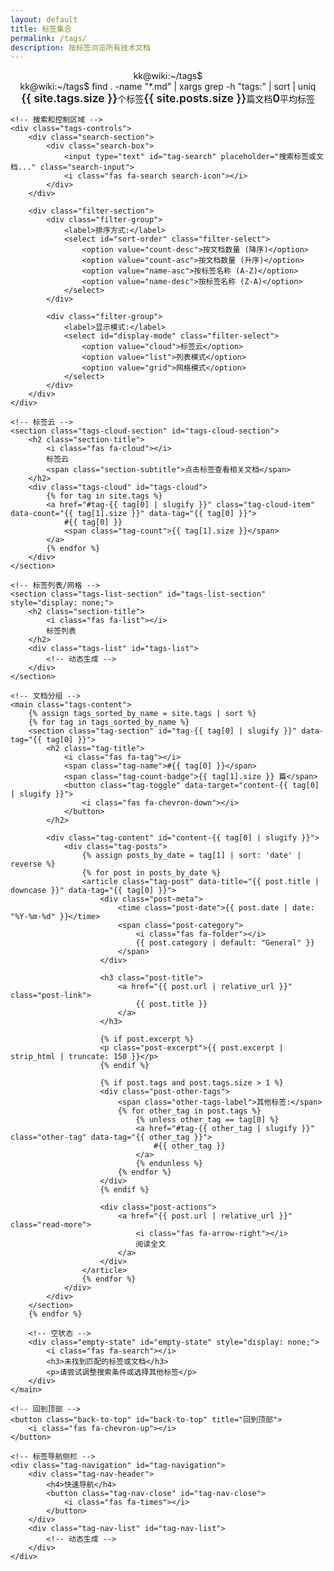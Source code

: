 ```yaml
---
layout: default
title: 标签集合
permalink: /tags/
description: 按标签浏览所有技术文档
---
```


<div class="tags-page">
    <!-- 标签页头部 -->
    <header class="tags-header">
        <div class="tags-terminal">
            <div class="terminal-header">
                <div class="terminal-buttons">
                    <span class="btn-close"></span>
                    <span class="btn-minimize"></span>
                    <span class="btn-maximize"></span>
                </div>
                <div class="terminal-title">kk@wiki:~/tags$</div>
            </div>
            <div class="terminal-body">
                <div class="terminal-line">
                    <span class="prompt">kk@wiki:~/tags$</span>
                    <span class="command typed-text">find . -name "*.md" | xargs grep -h "tags:" | sort | uniq</span>
                </div>
                <div class="tags-stats">
                    <div class="stat-item">
                        <i class="fas fa-tags"></i>
                        <span class="stat-value">{{ site.tags.size }}</span>
                        <span class="stat-label">个标签</span>
                    </div>
                    <div class="stat-item">
                        <i class="fas fa-file-alt"></i>
                        <span class="stat-value">{{ site.posts.size }}</span>
                        <span class="stat-label">篇文档</span>
                    </div>
                    <div class="stat-item">
                        <i class="fas fa-chart-bar"></i>
                        <span class="stat-value" id="avg-tags">0</span>
                        <span class="stat-label">平均标签</span>
                    </div>
                </div>
            </div>
        </div>
    </header>

    <!-- 搜索和控制区域 -->
    <div class="tags-controls">
        <div class="search-section">
            <div class="search-box">
                <input type="text" id="tag-search" placeholder="搜索标签或文档..." class="search-input">
                <i class="fas fa-search search-icon"></i>
            </div>
        </div>

        <div class="filter-section">
            <div class="filter-group">
                <label>排序方式:</label>
                <select id="sort-order" class="filter-select">
                    <option value="count-desc">按文档数量 (降序)</option>
                    <option value="count-asc">按文档数量 (升序)</option>
                    <option value="name-asc">按标签名称 (A-Z)</option>
                    <option value="name-desc">按标签名称 (Z-A)</option>
                </select>
            </div>

            <div class="filter-group">
                <label>显示模式:</label>
                <select id="display-mode" class="filter-select">
                    <option value="cloud">标签云</option>
                    <option value="list">列表模式</option>
                    <option value="grid">网格模式</option>
                </select>
            </div>
        </div>
    </div>

    <!-- 标签云 -->
    <section class="tags-cloud-section" id="tags-cloud-section">
        <h2 class="section-title">
            <i class="fas fa-cloud"></i>
            标签云
            <span class="section-subtitle">点击标签查看相关文档</span>
        </h2>
        <div class="tags-cloud" id="tags-cloud">
            {% for tag in site.tags %}
            <a href="#tag-{{ tag[0] | slugify }}" class="tag-cloud-item" data-count="{{ tag[1].size }}" data-tag="{{ tag[0] }}">
                #{{ tag[0] }}
                <span class="tag-count">{{ tag[1].size }}</span>
            </a>
            {% endfor %}
        </div>
    </section>

    <!-- 标签列表/网格 -->
    <section class="tags-list-section" id="tags-list-section" style="display: none;">
        <h2 class="section-title">
            <i class="fas fa-list"></i>
            标签列表
        </h2>
        <div class="tags-list" id="tags-list">
            <!-- 动态生成 -->
        </div>
    </section>

    <!-- 文档分组 -->
    <main class="tags-content">
        {% assign tags_sorted_by_name = site.tags | sort %}
        {% for tag in tags_sorted_by_name %}
        <section class="tag-section" id="tag-{{ tag[0] | slugify }}" data-tag="{{ tag[0] }}">
            <h2 class="tag-title">
                <i class="fas fa-tag"></i>
                <span class="tag-name">#{{ tag[0] }}</span>
                <span class="tag-count-badge">{{ tag[1].size }} 篇</span>
                <button class="tag-toggle" data-target="content-{{ tag[0] | slugify }}">
                    <i class="fas fa-chevron-down"></i>
                </button>
            </h2>

            <div class="tag-content" id="content-{{ tag[0] | slugify }}">
                <div class="tag-posts">
                    {% assign posts_by_date = tag[1] | sort: 'date' | reverse %}
                    {% for post in posts_by_date %}
                    <article class="tag-post" data-title="{{ post.title | downcase }}" data-tag="{{ tag[0] }}">
                        <div class="post-meta">
                            <time class="post-date">{{ post.date | date: "%Y-%m-%d" }}</time>
                            <span class="post-category">
                                <i class="fas fa-folder"></i>
                                {{ post.category | default: "General" }}
                            </span>
                        </div>

                        <h3 class="post-title">
                            <a href="{{ post.url | relative_url }}" class="post-link">
                                {{ post.title }}
                            </a>
                        </h3>

                        {% if post.excerpt %}
                        <p class="post-excerpt">{{ post.excerpt | strip_html | truncate: 150 }}</p>
                        {% endif %}

                        {% if post.tags and post.tags.size > 1 %}
                        <div class="post-other-tags">
                            <span class="other-tags-label">其他标签:</span>
                            {% for other_tag in post.tags %}
                                {% unless other_tag == tag[0] %}
                                <a href="#tag-{{ other_tag | slugify }}" class="other-tag" data-tag="{{ other_tag }}">
                                    #{{ other_tag }}
                                </a>
                                {% endunless %}
                            {% endfor %}
                        </div>
                        {% endif %}

                        <div class="post-actions">
                            <a href="{{ post.url | relative_url }}" class="read-more">
                                <i class="fas fa-arrow-right"></i>
                                阅读全文
                            </a>
                        </div>
                    </article>
                    {% endfor %}
                </div>
            </div>
        </section>
        {% endfor %}

        <!-- 空状态 -->
        <div class="empty-state" id="empty-state" style="display: none;">
            <i class="fas fa-search"></i>
            <h3>未找到匹配的标签或文档</h3>
            <p>请尝试调整搜索条件或选择其他标签</p>
        </div>
    </main>

    <!-- 回到顶部 -->
    <button class="back-to-top" id="back-to-top" title="回到顶部">
        <i class="fas fa-chevron-up"></i>
    </button>

    <!-- 标签导航侧栏 -->
    <div class="tag-navigation" id="tag-navigation">
        <div class="tag-nav-header">
            <h4>快速导航</h4>
            <button class="tag-nav-close" id="tag-nav-close">
                <i class="fas fa-times"></i>
            </button>
        </div>
        <div class="tag-nav-list" id="tag-nav-list">
            <!-- 动态生成 -->
        </div>
    </div>
</div>

<!-- 标签页面样式 -->
<style>
.tags-page {
    max-width: 1200px;
    margin: 0 auto;
    padding: var(--spacing-xl) var(--spacing-lg);
    position: relative;
}

/* 标签页头部 */
.tags-header {
    margin-bottom: var(--spacing-xl);
}

.tags-terminal {
    background: var(--bg-card);
    border-radius: 8px;
    border: 1px solid var(--border-secondary);
    overflow: hidden;
    box-shadow: var(--shadow-md);
}

.tags-stats {
    display: flex;
    gap: var(--spacing-lg);
    margin: var(--spacing-md) 0;
    justify-content: center;
    flex-wrap: wrap;
}

.stat-item {
    display: flex;
    align-items: center;
    gap: var(--spacing-xs);
    color: var(--text-secondary);
    font-family: var(--font-mono);
    font-size: 0.875rem;
}

.stat-value {
    color: var(--accent-green);
    font-weight: 600;
    font-size: 1.1rem;
}

/* 控制区域 */
.tags-controls {
    background: var(--bg-card);
    border: 1px solid var(--border-secondary);
    border-radius: 8px;
    padding: var(--spacing-lg);
    margin-bottom: var(--spacing-xl);
    display: flex;
    gap: var(--spacing-lg);
    flex-wrap: wrap;
    align-items: end;
}

.search-section,
.filter-section {
    flex: 1;
    min-width: 250px;
}

.filter-section {
    display: flex;
    gap: var(--spacing-md);
    flex-wrap: wrap;
}

/* 搜索框样式 */
.search-box {
    position: relative;
    display: flex;
    align-items: center;
}

.search-input {
    width: 100%;
    background: var(--bg-secondary);
    border: 1px solid var(--border-secondary);
    color: var(--text-primary);
    padding: var(--spacing-sm) var(--spacing-md);
    padding-right: 2.5rem;
    border-radius: 6px;
    font-size: 0.9rem;
    transition: var(--transition-fast);
    font-family: var(--font-primary);
}

.search-input:focus {
    outline: none;
    border-color: var(--accent-green);
    box-shadow: 0 0 0 2px rgba(0, 255, 136, 0.2);
}

.search-input::placeholder {
    color: var(--text-muted);
}

.search-icon {
    position: absolute;
    right: var(--spacing-md);
    color: var(--text-muted);
    pointer-events: none;
}

.filter-group {
    display: flex;
    flex-direction: column;
    gap: var(--spacing-xs);
    min-width: 150px;
}

.filter-group label {
    color: var(--text-secondary);
    font-size: 0.875rem;
    font-weight: 500;
}

.filter-select {
    background: var(--bg-secondary);
    border: 1px solid var(--border-secondary);
    color: var(--text-primary);
    padding: var(--spacing-sm);
    border-radius: 4px;
    font-size: 0.875rem;
    transition: var(--transition-fast);
}

.filter-select:focus {
    outline: none;
    border-color: var(--accent-green);
    box-shadow: 0 0 0 2px rgba(0, 255, 136, 0.2);
}

/* 区域标题 */
.section-title {
    display: flex;
    align-items: center;
    gap: var(--spacing-sm);
    font-size: 1.5rem;
    color: var(--text-primary);
    margin-bottom: var(--spacing-lg);
    padding-bottom: var(--spacing-sm);
    border-bottom: 2px solid var(--border-secondary);
}

.section-title i {
    color: var(--accent-green);
}

.section-subtitle {
    margin-left: auto;
    font-size: 0.875rem;
    color: var(--text-muted);
    font-weight: normal;
}

/* 标签云 */
.tags-cloud {
    display: flex;
    flex-wrap: wrap;
    gap: var(--spacing-sm);
    margin-bottom: var(--spacing-xl);
    align-items: center;
}

.tag-cloud-item {
    display: inline-flex;
    align-items: center;
    gap: var(--spacing-xs);
    background: var(--bg-secondary);
    color: var(--text-secondary);
    text-decoration: none;
    padding: var(--spacing-xs) var(--spacing-sm);
    border-radius: 20px;
    border: 1px solid var(--border-secondary);
    font-size: 0.875rem;
    font-family: var(--font-mono);
    transition: var(--transition-fast);
    position: relative;
}

.tag-cloud-item:hover {
    color: var(--accent-green);
    border-color: var(--accent-green);
    background: rgba(0, 255, 136, 0.1);
    transform: translateY(-2px);
}

.tag-count {
    background: var(--bg-tertiary);
    color: var(--text-muted);
    font-size: 0.75rem;
    padding: 2px 6px;
    border-radius: 10px;
    margin-left: var(--spacing-xs);
}

/* 动态标签云大小 */
.tag-cloud-item[data-count="1"] { font-size: 0.8rem; }
.tag-cloud-item[data-count="2"] { font-size: 0.85rem; }
.tag-cloud-item[data-count="3"] { font-size: 0.9rem; }
.tag-cloud-item[data-count="4"],
.tag-cloud-item[data-count="5"] { font-size: 0.95rem; }
.tag-cloud-item[data-count="6"],
.tag-cloud-item[data-count="7"],
.tag-cloud-item[data-count="8"] { font-size: 1rem; }
.tag-cloud-item[data-count="9"],
.tag-cloud-item[data-count="10"] { font-size: 1.05rem; }

/* 高频标签特殊样式 */
.tag-cloud-item[data-count="6"],
.tag-cloud-item[data-count="7"],
.tag-cloud-item[data-count="8"] {
    color: var(--accent-blue);
    border-color: var(--accent-blue);
}

.tag-cloud-item[data-count="9"],
.tag-cloud-item[data-count="10"] {
    color: var(--accent-green);
    border-color: var(--accent-green);
    font-weight: 600;
}

/* 标签列表模式 */
.tags-list {
    display: grid;
    gap: var(--spacing-md);
}

.tag-list-item {
    background: var(--bg-secondary);
    border: 1px solid var(--border-secondary);
    border-radius: 8px;
    padding: var(--spacing-md);
    display: flex;
    align-items: center;
    justify-content: space-between;
    transition: var(--transition-fast);
    text-decoration: none;
    color: var(--text-primary);
}

.tag-list-item:hover {
    border-color: var(--accent-green);
    background: rgba(0, 255, 136, 0.1);
}

.tag-list-name {
    font-family: var(--font-mono);
    font-weight: 500;
}

.tag-list-count {
    background: var(--accent-green);
    color: var(--bg-primary);
    padding: var(--spacing-xs) var(--spacing-sm);
    border-radius: 12px;
    font-size: 0.8rem;
    font-family: var(--font-mono);
}

/* 标签区域 */
.tag-section {
    margin-bottom: var(--spacing-xl);
    scroll-margin-top: 80px;
}

.tag-title {
    display: flex;
    align-items: center;
    gap: var(--spacing-sm);
    font-size: 1.3rem;
    color: var(--text-primary);
    margin-bottom: var(--spacing-lg);
    padding: var(--spacing-md) 0;
    border-bottom: 2px solid var(--border-secondary);
    cursor: pointer;
    user-select: none;
}

.tag-title:hover {
    color: var(--accent-green);
}

.tag-name {
    color: var(--accent-blue);
    font-family: var(--font-mono);
}

.tag-count-badge {
    margin-left: auto;
    background: var(--bg-tertiary);
    color: var(--text-muted);
    font-size: 0.8rem;
    padding: var(--spacing-xs) var(--spacing-sm);
    border-radius: 12px;
    font-family: var(--font-mono);
}

.tag-toggle {
    background: none;
    border: none;
    color: var(--text-secondary);
    font-size: 1rem;
    cursor: pointer;
    transition: var(--transition-fast);
    padding: var(--spacing-xs);
    border-radius: 4px;
}

.tag-toggle:hover {
    color: var(--accent-green);
    background: var(--bg-hover);
}

.tag-toggle.collapsed i {
    transform: rotate(-90deg);
}

.tag-content {
    transition: var(--transition-normal);
    overflow: hidden;
}

.tag-content.collapsed {
    max-height: 0;
    margin: 0;
    padding: 0;
}

/* 文章列表 */
.tag-posts {
    display: grid;
    gap: var(--spacing-md);
}

.tag-post {
    background: var(--bg-card);
    border: 1px solid var(--border-secondary);
    border-radius: 8px;
    padding: var(--spacing-lg);
    transition: var(--transition-normal);
    position: relative;
}

.tag-post:hover {
    border-color: var(--accent-green);
    transform: translateY(-2px);
    box-shadow: var(--shadow-md);
}

.tag-post .post-meta {
    display: flex;
    align-items: center;
    gap: var(--spacing-md);
    margin-bottom: var(--spacing-sm);
    font-size: 0.875rem;
}

.tag-post .post-date {
    color: var(--text-muted);
    font-family: var(--font-mono);
    background: var(--bg-secondary);
    padding: var(--spacing-xs) var(--spacing-sm);
    border-radius: 4px;
}

.tag-post .post-category {
    color: var(--accent-blue);
    display: flex;
    align-items: center;
    gap: var(--spacing-xs);
}

.tag-post .post-title {
    margin: var(--spacing-sm) 0;
    font-size: 1.1rem;
    line-height: 1.4;
}

.tag-post .post-link {
    color: var(--text-primary);
    text-decoration: none;
    transition: var(--transition-fast);
}

.tag-post .post-link:hover {
    color: var(--accent-green);
}

.tag-post .post-excerpt {
    color: var(--text-secondary);
    font-size: 0.9rem;
    line-height: 1.5;
    margin: var(--spacing-sm) 0;
}

.tag-post .post-other-tags {
    display: flex;
    align-items: center;
    gap: var(--spacing-xs);
    margin: var(--spacing-sm) 0;
    flex-wrap: wrap;
}

.other-tags-label {
    color: var(--text-muted);
    font-size: 0.8rem;
    margin-right: var(--spacing-xs);
}

.other-tag {
    background: var(--bg-tertiary);
    color: var(--text-muted);
    text-decoration: none;
    font-size: 0.75rem;
    padding: var(--spacing-xs) var(--spacing-sm);
    border-radius: 12px;
    font-family: var(--font-mono);
    transition: var(--transition-fast);
}

.other-tag:hover {
    color: var(--accent-blue);
    background: rgba(0, 212, 255, 0.1);
}

.tag-post .post-actions {
    margin-top: var(--spacing-md);
    display: flex;
    justify-content: flex-end;
}

.tag-post .read-more {
    display: inline-flex;
    align-items: center;
    gap: var(--spacing-xs);
    color: var(--accent-green);
    text-decoration: none;
    font-size: 0.875rem;
    font-weight: 500;
    transition: var(--transition-fast);
}

.tag-post .read-more:hover {
    color: var(--accent-blue);
    transform: translateX(4px);
}

/* 空状态 */
.empty-state {
    text-align: center;
    padding: var(--spacing-xl);
    color: var(--text-muted);
}

.empty-state i {
    font-size: 3rem;
    margin-bottom: var(--spacing-md);
    color: var(--text-secondary);
}

.empty-state h3 {
    color: var(--text-secondary);
    margin-bottom: var(--spacing-sm);
}

/* 回到顶部按钮 */
.back-to-top {
    position: fixed;
    bottom: 2rem;
    right: 2rem;
    background: var(--accent-green);
    color: var(--bg-primary);
    border: none;
    width: 50px;
    height: 50px;
    border-radius: 50%;
    cursor: pointer;
    opacity: 0;
    transform: translateY(20px);
    transition: var(--transition-normal);
    z-index: 1000;
    box-shadow: var(--shadow-lg);
}

.back-to-top.visible {
    opacity: 1;
    transform: translateY(0);
}

.back-to-top:hover {
    background: var(--accent-blue);
    transform: translateY(-2px);
}

/* 标签导航侧栏 */
.tag-navigation {
    position: fixed;
    top: 50%;
    right: -300px;
    transform: translateY(-50%);
    width: 280px;
    max-height: 60vh;
    background: var(--bg-card);
    border: 1px solid var(--border-secondary);
    border-radius: 8px;
    box-shadow: var(--shadow-lg);
    z-index: 1001;
    transition: right var(--transition-normal);
    overflow: hidden;
}

.tag-navigation.show {
    right: 2rem;
}

.tag-nav-header {
    display: flex;
    align-items: center;
    justify-content: space-between;
    padding: var(--spacing-md);
    background: var(--bg-secondary);
    border-bottom: 1px solid var(--border-secondary);
}

.tag-nav-header h4 {
    color: var(--text-primary);
    margin: 0;
}

.tag-nav-close {
    background: none;
    border: none;
    color: var(--text-secondary);
    cursor: pointer;
    padding: var(--spacing-xs);
    border-radius: 4px;
    transition: var(--transition-fast);
}

.tag-nav-close:hover {
    color: var(--accent-red);
    background: var(--bg-hover);
}

.tag-nav-list {
    padding: var(--spacing-sm);
    max-height: calc(60vh - 60px);
    overflow-y: auto;
}

.tag-nav-item {
    display: block;
    color: var(--text-secondary);
    text-decoration: none;
    padding: var(--spacing-xs) var(--spacing-sm);
    border-radius: 4px;
    margin-bottom: 2px;
    font-size: 0.875rem;
    transition: var(--transition-fast);
}

.tag-nav-item:hover {
    color: var(--accent-green);
    background: var(--bg-hover);
}

.tag-nav-item.active {
    color: var(--accent-green);
    background: rgba(0, 255, 136, 0.1);
}

/* 亮色主题适配 */
html.light .tags-terminal {
    background: var(--bg-card);
    border: 1px solid var(--border-primary);
}

html.light .tags-controls {
    background: var(--bg-card);
    border: 1px solid var(--border-primary);
}

html.light .tag-post {
    background: var(--bg-card);
    border: 1px solid var(--border-primary);
    box-shadow: var(--shadow-sm);
}

html.light .tag-post:hover {
    box-shadow: var(--shadow-md);
}

html.light .search-input,
html.light .filter-select {
    background: var(--bg-primary);
    border: 1px solid var(--border-primary);
}

html.light .tag-navigation {
    background: var(--bg-card);
    border: 1px solid var(--border-primary);
}

/* 响应式设计 */
@media (max-width: 768px) {
    .tags-page {
        padding: var(--spacing-lg) var(--spacing-md);
    }

    .tags-controls {
        flex-direction: column;
        gap: var(--spacing-md);
    }

    .filter-section {
        flex-direction: column;
        gap: var(--spacing-sm);
    }

    .tags-stats {
        gap: var(--spacing-md);
    }

    .stat-item {
        font-size: 0.8rem;
    }

    .tag-title {
        font-size: 1.2rem;
        flex-wrap: wrap;
    }

    .tag-count-badge {
        margin-left: 0;
        margin-top: var(--spacing-xs);
    }

    .tag-post {
        padding: var(--spacing-md);
    }

    .tag-post .post-meta {
        flex-direction: column;
        align-items: flex-start;
        gap: var(--spacing-xs);
    }

    .tags-cloud {
        gap: var(--spacing-xs);
    }

    .tag-cloud-item {
        font-size: 0.8rem !important;
    }

    .tag-navigation {
        right: -100%;
        width: calc(100vw - 2rem);
        max-width: 320px;
    }

    .tag-navigation.show {
        right: 1rem;
    }
}

@media (max-width: 480px) {
    .back-to-top {
        width: 45px;
        height: 45px;
        bottom: 1rem;
        right: 1rem;
    }

    .section-title {
        font-size: 1.3rem;
        flex-wrap: wrap;
    }

    .section-subtitle {
        margin-left: 0;
        margin-top: var(--spacing-xs);
        width: 100%;
    }

    .tag-post .post-other-tags {
        flex-direction: column;
        align-items: flex-start;
        gap: var(--spacing-xs);
    }
}
</style>

<!-- 标签页面脚本 -->
<script>
document.addEventListener('DOMContentLoaded', function() {
    initTagsPage();
});

function initTagsPage() {
    // 初始化搜索功能
    setupTagSearch();

    // 初始化筛选功能
    setupTagFilters();

    // 初始化标签折叠
    setupTagToggle();

    // 初始化回到顶部
    setupBackToTop();

    // 初始化显示模式切换
    setupDisplayMode();

    // 初始化标签导航
    setupTagNavigation();

    // 计算平均标签数
    calculateAverageTags();

    // 初始化标签云大小
    initTagCloudSizes();
}

function setupTagSearch() {
    const searchInput = document.getElementById('tag-search');
    if (!searchInput) return;

    searchInput.addEventListener('input', function() {
        const query = this.value.toLowerCase().trim();
        filterContent(query);
    });
}

function setupTagFilters() {
    const sortOrder = document.getElementById('sort-order');

    if (sortOrder) {
        sortOrder.addEventListener('change', function() {
            sortTags(this.value);
        });
    }
}

function setupDisplayMode() {
    const displayMode = document.getElementById('display-mode');
    const cloudSection = document.getElementById('tags-cloud-section');
    const listSection = document.getElementById('tags-list-section');

    if (!displayMode) return;

    displayMode.addEventListener('change', function() {
        const mode = this.value;

        switch(mode) {
            case 'cloud':
                cloudSection.style.display = 'block';
                listSection.style.display = 'none';
                break;
            case 'list':
            case 'grid':
                cloudSection.style.display = 'none';
                listSection.style.display = 'block';
                generateTagsList(mode);
                break;
        }
    });
}

function generateTagsList(mode) {
    const tagsList = document.getElementById('tags-list');
    const tagSections = document.querySelectorAll('.tag-section');

    let html = '';
    const className = mode === 'grid' ? 'tags-grid' : 'tags-list';

    tagSections.forEach(section => {
        const tag = section.getAttribute('data-tag');
        const count = section.querySelectorAll('.tag-post').length;

        html += `
            <a href="#tag-${tag.replace(/\s+/g, '-').toLowerCase()}" class="tag-list-item">
                <span class="tag-list-name">#${tag}</span>
                <span class="tag-list-count">${count}</span>
            </a>
        `;
    });

    tagsList.className = className;
    tagsList.innerHTML = html;

    if (mode === 'grid') {
        tagsList.style.gridTemplateColumns = 'repeat(auto-fill, minmax(250px, 1fr))';
    }
}

function filterContent(query) {
    const tagSections = document.querySelectorAll('.tag-section');
    const tagCloudItems = document.querySelectorAll('.tag-cloud-item');
    const emptyState = document.getElementById('empty-state');

    let visibleCount = 0;

    // 筛选标签区域
    tagSections.forEach(section => {
        const tag = section.getAttribute('data-tag').toLowerCase();
        const posts = section.querySelectorAll('.tag-post');
        let sectionVisible = false;

        if (!query || tag.includes(query)) {
            section.style.display = 'block';
            sectionVisible = true;
            visibleCount++;
        } else {
            // 检查该标签下的文章标题
            posts.forEach(post => {
                const title = post.getAttribute('data-title');
                if (title.includes(query)) {
                    section.style.display = 'block';
                    sectionVisible = true;
                    visibleCount++;
                }
            });

            if (!sectionVisible) {
                section.style.display = 'none';
            }
        }
    });

    // 筛选标签云
    tagCloudItems.forEach(item => {
        const tag = item.getAttribute('data-tag').toLowerCase();
        if (!query || tag.includes(query)) {
            item.style.display = 'inline-flex';
        } else {
            item.style.display = 'none';
        }
    });

    // 显示空状态
    emptyState.style.display = visibleCount === 0 ? 'block' : 'none';
}

function sortTags(order) {
    const tagsContent = document.querySelector('.tags-content');
    const tagSections = Array.from(document.querySelectorAll('.tag-section'));

    tagSections.sort((a, b) => {
        const tagA = a.getAttribute('data-tag');
        const tagB = b.getAttribute('data-tag');
        const countA = a.querySelectorAll('.tag-post').length;
        const countB = b.querySelectorAll('.tag-post').length;

        switch(order) {
            case 'count-desc':
                return countB - countA;
            case 'count-asc':
                return countA - countB;
            case 'name-asc':
                return tagA.localeCompare(tagB);
            case 'name-desc':
                return tagB.localeCompare(tagA);
            default:
                return 0;
        }
    });

    // 重新排序DOM元素
    tagSections.forEach(section => {
        tagsContent.appendChild(section);
    });
}

function setupTagToggle() {
    const tagTitles = document.querySelectorAll('.tag-title');

    tagTitles.forEach(title => {
        title.addEventListener('click', function() {
            const toggle = this.querySelector('.tag-toggle');
            const targetId = toggle.getAttribute('data-target');
            const content = document.getElementById(targetId);

            if (content) {
                const isCollapsed = content.classList.contains('collapsed');

                if (isCollapsed) {
                    content.classList.remove('collapsed');
                    toggle.classList.remove('collapsed');
                } else {
                    content.classList.add('collapsed');
                    toggle.classList.add('collapsed');
                }
            }
        });
    });
}

function setupBackToTop() {
    const backToTopBtn = document.getElementById('back-to-top');
    if (!backToTopBtn) return;

    window.addEventListener('scroll', function() {
        if (window.pageYOffset > 300) {
            backToTopBtn.classList.add('visible');
        } else {
            backToTopBtn.classList.remove('visible');
        }
    });

    backToTopBtn.addEventListener('click', function() {
        window.scrollTo({
            top: 0,
            behavior: 'smooth'
        });
    });
}

function setupTagNavigation() {
    // 这个功能可以在需要时实现
    // 创建浮动的标签导航栏
    console.log('Tag navigation initialized');
}

function calculateAverageTags() {
    const avgElement = document.getElementById('avg-tags');
    if (!avgElement) return;

    const tagSections = document.querySelectorAll('.tag-section');
    const posts = document.querySelectorAll('.tag-post');

    if (posts.length === 0) {
        avgElement.textContent = '0';
        return;
    }

    // 简化计算：假设平均每篇文章有2-3个标签
    const averageTags = (tagSections.length / posts.length * 2.5).toFixed(1);
    avgElement.textContent = averageTags;
}

function initTagCloudSizes() {
    const cloudItems = document.querySelectorAll('.tag-cloud-item');

    cloudItems.forEach(item => {
        const count = parseInt(item.getAttribute('data-count'));

        // 根据文档数量动态设置字体大小和样式
        if (count >= 10) {
            item.style.fontSize = '1.1rem';
            item.style.fontWeight = '600';
        } else if (count >= 6) {
            item.style.fontSize = '1rem';
            item.style.fontWeight = '500';
        } else if (count >= 3) {
            item.style.fontSize = '0.9rem';
        } else {
            item.style.fontSize = '0.8rem';
        }
    });
}

// 平滑滚动到标签
document.querySelectorAll('a[href^="#tag-"]').forEach(link => {
    link.addEventListener('click', function(e) {
        e.preventDefault();
        const targetId = this.getAttribute('href').substring(1);
        const targetElement = document.getElementById(targetId);

        if (targetElement) {
            const offset = targetElement.offsetTop - 80;
            window.scrollTo({
                top: offset,
                behavior: 'smooth'
            });

            // 高亮目标标签
            targetElement.style.animation = 'highlight 2s ease-out';
            setTimeout(() => {
                targetElement.style.animation = '';
            }, 2000);
        }
    });
});

// 添加高亮动画
const style = document.createElement('style');
style.textContent = `
    @keyframes highlight {
        0% { background: transparent; }
        50% { background: rgba(0, 255, 136, 0.1); }
        100% { background: transparent; }
    }
`;
document.head.appendChild(style);
</script>